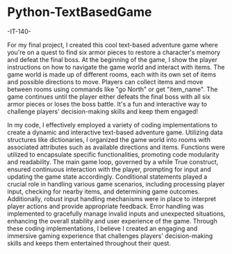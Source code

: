 # Python-TextBasedGame
-IT-140- 

For my final project, I created this cool text-based adventure game where you're on a quest to find six armor pieces to restore a character's memory and defeat the final boss. At the beginning of the game, I show the player instructions on how to navigate the game world and interact with items. 
The game world is made up of different rooms, each with its own set of items and possible directions to move. 
Players can collect items and move between rooms using commands like "go North" or get "item_name". 
The game continues until the player either defeats the final boss with all six armor pieces or loses the boss battle. It's a fun and interactive way to challenge players' decision-making skills and keep them engaged!


In my code, I effectively employed a variety of coding implementations to create a dynamic and interactive text-based adventure game.
Utilizing data structures like dictionaries, I organized the game world into rooms with associated attributes such as available directions and items.
Functions were utilized to encapsulate specific functionalities, promoting code modularity and readability. 
The main game loop, governed by a while True construct, ensured continuous interaction with the player, prompting for input and updating the game state accordingly. 
Conditional statements played a crucial role in handling various game scenarios, including processing player input, checking for nearby items, and determining game outcomes. 
Additionally, robust input handling mechanisms were in place to interpret player actions and provide appropriate feedback. 
Error handling was implemented to gracefully manage invalid inputs and unexpected situations, enhancing the overall stability and user experience of the game. 
Through these coding implementations, I believe I created an engaging and immersive gaming experience that challenges players' decision-making skills and keeps them entertained throughout their quest.
